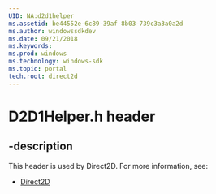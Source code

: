 ```yaml
---
UID: NA:d2d1helper
ms.assetid: be44552e-6c89-39af-8b03-739c3a3a0a2d
ms.author: windowssdkdev
ms.date: 09/21/2018
ms.keywords: 
ms.prod: windows
ms.technology: windows-sdk
ms.topic: portal
tech.root: direct2d
---
```


# D2D1Helper.h header


## -description


This header is used by Direct2D. For more information, see:

- [Direct2D](../_direct2d)
